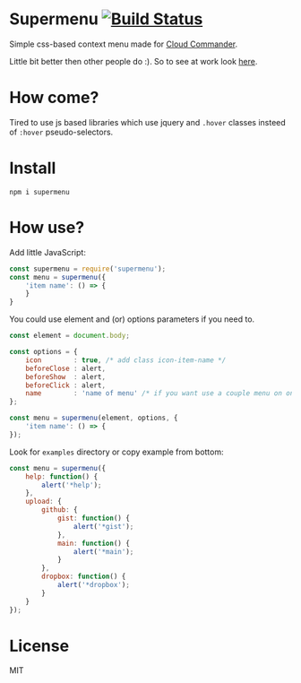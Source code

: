 Supermenu [![Build Status][BuildStatusIMGURL]][BuildStatusURL]
====
[BuildStatusURL]:           https://travis-ci.org/coderaiser/menu-io  "Build Status"
[BuildStatusIMGURL]:        https://api.travis-ci.org/coderaiser/menu-io.png?branch=gh-pages

Simple css-based context menu made for [Cloud Commander](http://cloudcmd.io).

Little bit better then other people do :).
So to see at work look [here](http://jsfiddle.net/coderaiser/mAUUz/).

# How come?

Tired to use js based libraries which use jquery and `.hover` classes insteed of `:hover` pseudo-selectors.

# Install

```
npm i supermenu
```

# How use?

Add little JavaScript:

```js
const supermenu = require('supermenu');
const menu = supermenu({
    'item name': () => {
    }
}
```

You could use element and (or) options parameters if you need to.

```js
const element = document.body;

const options = {
    icon        : true, /* add class icon-item-name */
    beforeClose : alert,
    beforeShow  : alert,
    beforeClick : alert,
    name        : 'name of menu' /* if you want use a couple menu on one element */
};

const menu = supermenu(element, options, {
    'item name': () => {
});
```

Look for `examples` directory or copy example from bottom:

```js
const menu = supermenu({
    help: function() {
        alert('*help');
    },
    upload: {
        github: {
            gist: function() {
                alert('*gist');
            },
            main: function() {
                alert('*main');
            }
        },
        dropbox: function() {
            alert('*dropbox');
        }
    }
});
```

# License
MIT
